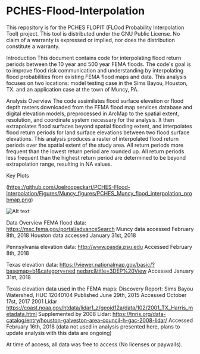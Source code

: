 # PCHES-Flood-Interpolation
This repository is for the PCHES FLOPIT (FLOod Probability Interpolation Tool) project.
This tool is distributed under the GNU Public License.
No claim of a warranty is expressed or implied, nor does the distribution constitute a warranty.

Introduction
This document contains code for interpolating flood return periods between the 10 year and 500 year FEMA floods. 
The code's goal is to improve flood risk communication and understanding by interpolating flood probabilities from existing FEMA flood maps and data. This analysis focuses on two locations: model testing case in the Sims Bayou, Houston, TX. and an application case at the town of Muncy, PA.

Analysis Overview
The code assimilates flood surface elevation or flood depth rasters downloaded from the FEMA flood map services database and digital elevation models, preprocessed in ArcMap to the spatial extent, resolution, and coordinate system necessary for the analysis. It then extrapolates flood surfaces beyond spatial flooding extent, and interpolates flood return periods for land surface elevations between two flood surface elevations. This analysis produces a raster of interpolated flood return periods over the spatial extent of the study area. All return periods more frequent than the lowest return period are rounded up. All return periods less frequent than the highest return period are determined to be beyond extrapolation range, resulting in NA values.

Key Plots

(https://github.com/Joelroopeckart/PCHES-Flood-Interpolation/Figures/Muncy_figures/PCHES_Muncy_flood_interpolation_probmap.png)

![Alt text](PCHES-Flood-Interpolation/Figures/Muncy_figures/PCHES_Muncy_flood_interpolation_probmap.png)

Data Overview
FEMA flood data: https://msc.fema.gov/portal/advanceSearch
Muncy data accessed February 8th, 2018
Houston data accessed January 31st, 2018

Pennsylvania elevation data: http://www.pasda.psu.edu
Accessed February 8th, 2018

Texas elevation data: https://viewer.nationalmap.gov/basic/?basemap=b1&category=ned,nedsrc&title=3DEP%20View
Accessed January 31st, 2018

Texas elevation data used in the FEMA maps: 
Discovery Report: Sims Bayou Watershed, HUC 12040104
Published June 29th, 2015
Accessed October 17st, 2017
2001 Lidar https://coast.noaa.gov/htdata/lidar1_z/geoid12a/data/102/2001_TX_Harris_metadata.html 
Supplemented by 2008 Lidar: https://tnris.org/data-catalog/entry/houston-galveston-area-council-h-gac-2008-lidar/ 
Accessed February 16th, 2018 (data not used in analysis presented here, plans to update analysis with this data are ongoing)

At time of access, all data was free to access (No licenses or paywalls).
